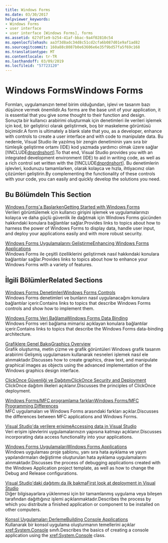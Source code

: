 ```yaml
---
title: Windows Forms
ms.date: 03/30/2017
helpviewer_keywords:
- Windows Forms
- user interface
- user interface [Windows Forms], forms
ms.assetid: 627df1e9-b254-41af-bbac-9a4f02810c54
ms.openlocfilehash: aa3f3d8adc34d8c51cd2cfa6b087d01e9af1ad82
ms.sourcegitcommit: 160a88c8087b0e63606e6e35f9bd57fa5f69c168
ms.translationtype: MT
ms.contentlocale: tr-TR
ms.lasthandoff: 03/09/2019
ms.locfileid: "57723120"
---
```

# <a name="windows-forms"></a><span data-ttu-id="794a5-102">Windows Forms</span><span class="sxs-lookup"><span data-stu-id="794a5-102">Windows Forms</span></span>
<span data-ttu-id="794a5-103">Formları, uygulamanızın temel birim olduğundan, işlevi ve tasarım bazı düşünce vermek önemlidir.</span><span class="sxs-lookup"><span data-stu-id="794a5-103">As forms are the base unit of your application, it is essential that you give some thought to their function and design.</span></span> <span data-ttu-id="794a5-104">Sonuçta bir kullanıcı arabirimi oluşturmak için denetimleri ile verileri işlemek için kod, bir geliştirici olarak geliştirmek, boş bir maskeleme görüntüsü biçimidir.</span><span class="sxs-lookup"><span data-stu-id="794a5-104">A form is ultimately a blank slate that you, as a developer, enhance with controls to create a user interface and with code to manipulate data.</span></span> <span data-ttu-id="794a5-105">Bu nedenle, Visual Studio ile yazılmış bir zengin denetiminin yanı sıra bir tümleşik geliştirme ortamı (IDE) kod yazmada yardımcı olmak üzere sağlar [!INCLUDE[dnprdnshort](../../../includes/dnprdnshort-md.md)].</span><span class="sxs-lookup"><span data-stu-id="794a5-105">To that end, Visual Studio provides you with an integrated development environment (IDE) to aid in writing code, as well as a rich control set written with the [!INCLUDE[dnprdnshort](../../../includes/dnprdnshort-md.md)].</span></span> <span data-ttu-id="794a5-106">Bu denetimlerin işlevleri, kodunuzu tamamlarken, olarak kolayca ve hızla, ihtiyacınız olan çözümleri geliştirin.</span><span class="sxs-lookup"><span data-stu-id="794a5-106">By complementing the functionality of these controls with your code, you can easily and quickly develop the solutions you need.</span></span>  
  
## <a name="in-this-section"></a><span data-ttu-id="794a5-107">Bu Bölümde</span><span class="sxs-lookup"><span data-stu-id="794a5-107">In This Section</span></span>  
 [<span data-ttu-id="794a5-108">Windows Forms'a Başlarken</span><span class="sxs-lookup"><span data-stu-id="794a5-108">Getting Started with Windows Forms</span></span>](getting-started-with-windows-forms.md)  
 <span data-ttu-id="794a5-109">Verileri görüntülemek için kullanıcı girişini işlemek ve uygulamalarınızı kolayca ve daha güçlü güvenlik ile dağıtmak için Windows Forms gücünden hakkındaki konulara bağlantılar sağlar.</span><span class="sxs-lookup"><span data-stu-id="794a5-109">Provides links to topics about how to harness the power of Windows Forms to display data, handle user input, and deploy your applications easily and with more robust security.</span></span>  
  
 [<span data-ttu-id="794a5-110">Windows Forms Uygulamalarını Geliştirme</span><span class="sxs-lookup"><span data-stu-id="794a5-110">Enhancing Windows Forms Applications</span></span>](./advanced/index.md)  
 <span data-ttu-id="794a5-111">Windows Forms ile çeşitli özelliklerini geliştirmek nasıl hakkındaki konulara bağlantılar sağlar.</span><span class="sxs-lookup"><span data-stu-id="794a5-111">Provides links to topics about how to enhance your Windows Forms with a variety of features.</span></span>  
  
## <a name="related-sections"></a><span data-ttu-id="794a5-112">İlgili Bölümler</span><span class="sxs-lookup"><span data-stu-id="794a5-112">Related Sections</span></span>  
 [<span data-ttu-id="794a5-113">Windows Forms Denetimleri</span><span class="sxs-lookup"><span data-stu-id="794a5-113">Windows Forms Controls</span></span>](./controls/index.md)  
 <span data-ttu-id="794a5-114">Windows Forms denetimleri ve bunların nasıl uygulanacağını konulara bağlantılar içerir.</span><span class="sxs-lookup"><span data-stu-id="794a5-114">Contains links to topics that describe Windows Forms controls and show how to implement them.</span></span>  
  
 [<span data-ttu-id="794a5-115">Windows Forms Veri Bağlama</span><span class="sxs-lookup"><span data-stu-id="794a5-115">Windows Forms Data Binding</span></span>](windows-forms-data-binding.md)  
 <span data-ttu-id="794a5-116">Windows Forms veri bağlama mimarisi açıklayan konulara bağlantılar içerir.</span><span class="sxs-lookup"><span data-stu-id="794a5-116">Contains links to topics that describe the Windows Forms data-binding architecture.</span></span>  
  
 [<span data-ttu-id="794a5-117">Grafiklere Genel Bakış</span><span class="sxs-lookup"><span data-stu-id="794a5-117">Graphics Overview</span></span>](./advanced/graphics-overview-windows-forms.md)  
 <span data-ttu-id="794a5-118">Grafik oluşturma, metin çizme ve grafik görüntüleri Windows grafik tasarım arabirimi Gelişmiş uygulamasını kullanarak nesneleri işlemek nasıl ele alınmaktadır.</span><span class="sxs-lookup"><span data-stu-id="794a5-118">Discusses how to create graphics, draw text, and manipulate graphical images as objects using the advanced implementation of the Windows graphics design interface.</span></span>  
  
 [<span data-ttu-id="794a5-119">ClickOnce Güvenliği ve Dağıtımı</span><span class="sxs-lookup"><span data-stu-id="794a5-119">ClickOnce Security and Deployment</span></span>](/visualstudio/deployment/clickonce-security-and-deployment)  
 <span data-ttu-id="794a5-120">ClickOnce dağıtım ilkeleri açıklanır.</span><span class="sxs-lookup"><span data-stu-id="794a5-120">Discusses the principles of ClickOnce deployment.</span></span>  
  
 [<span data-ttu-id="794a5-121">Windows Forms/MFC programlama farkları</span><span class="sxs-lookup"><span data-stu-id="794a5-121">Windows Forms/MFC Programming Differences</span></span>](/cpp/dotnet/windows-forms-mfc-programming-differences)  
 <span data-ttu-id="794a5-122">MFC uygulamaları ve Windows Forms arasındaki farkları açıklar.</span><span class="sxs-lookup"><span data-stu-id="794a5-122">Discusses the differences between MFC applications and Windows Forms.</span></span>  
  
 [<span data-ttu-id="794a5-123">Visual Studio'da verilere erişime</span><span class="sxs-lookup"><span data-stu-id="794a5-123">Accessing data in Visual Studio</span></span>](/visualstudio/data-tools/accessing-data-in-visual-studio)  
 <span data-ttu-id="794a5-124">Veri erişim işlevlerini uygulamalarınızın yapısına katmayı açıklanır.</span><span class="sxs-lookup"><span data-stu-id="794a5-124">Discusses incorporating data access functionality into your applications.</span></span>  
  
 [<span data-ttu-id="794a5-125">Windows Forms Uygulamaları</span><span class="sxs-lookup"><span data-stu-id="794a5-125">Windows Forms Applications</span></span>](/visualstudio/debugger/debugging-preparation-windows-forms-applications)  
 <span data-ttu-id="794a5-126">Windows uygulaması proje şablonu, yanı sıra hata ayıklama ve yayın yapılandırmaları değiştirme oluşturulan hata ayıklama uygulamalarını alınmaktadır.</span><span class="sxs-lookup"><span data-stu-id="794a5-126">Discusses the process of debugging applications created with the Windows Application project template, as well as how to change the Debug and Release configurations.</span></span>  
  
 [<span data-ttu-id="794a5-127">Visual Studio'daki dağıtımı da ilk bakma</span><span class="sxs-lookup"><span data-stu-id="794a5-127">First look at deployment in Visual Studio</span></span>](/visualstudio/deployment/deploying-applications-services-and-components)  
 <span data-ttu-id="794a5-128">Diğer bilgisayarlara yüklenmesi için bir tamamlanmış uygulama veya bileşen tarafından dağıttığınız işlemi açıklanmaktadır.</span><span class="sxs-lookup"><span data-stu-id="794a5-128">Describes the process by which you distribute a finished application or component to be installed on other computers.</span></span>  
  
 [<span data-ttu-id="794a5-129">Konsol Uygulamaları Derleme</span><span class="sxs-lookup"><span data-stu-id="794a5-129">Building Console Applications</span></span>](../../standard/building-console-apps.md)  
 <span data-ttu-id="794a5-130">Kullanarak bir konsol uygulama oluşturmanın temellerini açıklar <xref:System.Console> sınıfı.</span><span class="sxs-lookup"><span data-stu-id="794a5-130">Describes the basics of creating a console application using the <xref:System.Console> class.</span></span>
